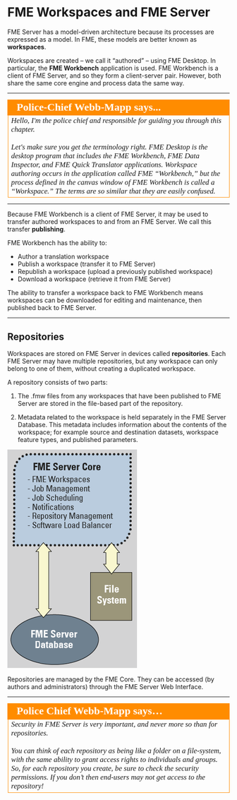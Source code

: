 # FME Workspaces and FME Server

FME Server has a model-driven architecture because its processes are expressed as a model. In FME, these models are better known as **workspaces**.

Workspaces are created – we call it “authored” – using FME Desktop. In particular, the **FME Workbench** application is used. FME Workbench is a client of FME Server, and so they form a client-server pair. However, both share the same core engine and process data the same way.

---

<!--Person X Says Section-->

<table style="border-spacing: 0px">
  <tr>
    <td style="vertical-align:middle;background-color:darkorange;border: 2px solid darkorange">
      <i class="fa fa-quote-left fa-lg fa-pull-left fa-fw" style="color:white;padding-right: 12px;vertical-align:text-top"></i>
      <span style="color:white;font-size:x-large;font-weight: bold;font-family:serif">Police-Chief Webb-Mapp says...</span>
    </td>
  </tr>
  <tr>
    <td style="border: 1px solid darkorange">
      <span style="font-family:serif; font-style:italic; font-size:larger">
        Hello, I'm the police chief and responsible for guiding you through this chapter.
        <br><br>
        Let's make sure you get the terminology right. FME Desktop is the desktop program that includes the FME Workbench, FME Data Inspector, and FME Quick Translator applications. Workspace authoring occurs in the application called FME “Workbench,” but the process defined in the canvas window of FME Workbench is called a “Workspace.” The terms are so similar that they are easily confused. 
      </span>
    </td>
  </tr>
</table>

---

Because FME Workbench is a client of FME Server, it may be used to transfer authored workspaces to and from an FME Server. We call this transfer **publishing**.

FME Workbench has the ability to:

- Author a translation workspace
- Publish a workspace (transfer it to FME Server)
- Republish a workspace (upload a previously published workspace)
- Download a workspace (retrieve it from FME Server)

The ability to transfer a workspace back to FME Workbench means workspaces can be downloaded for editing and maintenance, then published back to FME Server.

---

## Repositories ##

Workspaces are stored on FME Server in devices called **repositories**. Each FME Server may have multiple repositories, but any workspace can only belong to one of them, without creating a duplicated workspace.

A repository consists of two parts:

1) The .fmw files from any workspaces that have been published to FME Server are stored in the file-based part of the repository.

2) Metadata related to the workspace is held separately in the FME Server Database. This metadata includes information about the contents of the workspace; for example source and destination datasets, workspace feature types, and published parameters.

![](./Images/Img1.007.CoreAndRepositories.png) 

Repositories are managed by the FME Core. They can be accessed (by authors and administrators) through the FME Server Web Interface.

---

<table style="border-spacing: 0px">
<tr>
<td style="vertical-align:middle;background-color:darkorange;border: 2px solid darkorange">
<i class="fa fa-quote-left fa-lg fa-pull-left fa-fw" style="color:white;padding-right: 12px;vertical-align:text-top"></i>
<span style="color:white;font-size:x-large;font-weight: bold;font-family:serif">Police Chief Webb-Mapp says…</span>
</td>
</tr>

<tr>
<td style="border: 1px solid darkorange">
<span style="font-family:serif; font-style:italic; font-size:larger">
Security in FME Server is very important, and never more so than for repositories.
<br><br>You can think of each repository as being like a folder on a file-system, with the same ability to grant access rights to individuals and groups. So, for each repository you create, be sure to check the security permissions. If you don’t then end-users may not get access to the repository!
</span>
</td>
</tr>
</table>

